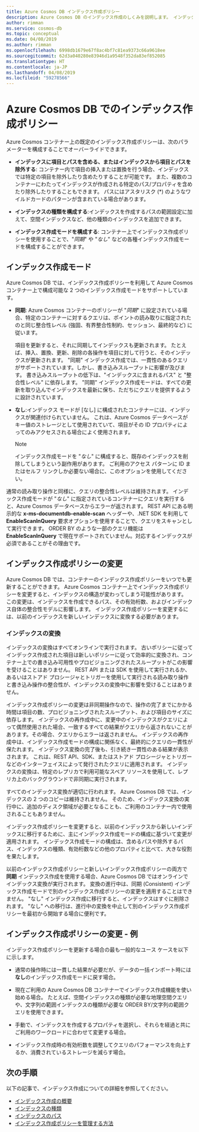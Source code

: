 ```yaml
---
title: Azure Cosmos DB インデックス作成ポリシー
description: Azure Cosmos DB のインデックス作成のしくみを説明します。 インデックス作成の自動化とパフォーマンス向上のために、インデックス作成ポリシーを構成および変更する方法について説明します。
author: rimman
ms.service: cosmos-db
ms.topic: conceptual
ms.date: 04/08/2019
ms.author: rimman
ms.openlocfilehash: 6998db1679e67f8ac4bf7c81ea9373c66a9618ee
ms.sourcegitcommit: 62d3a040280e83946d1a9548f352da83ef852085
ms.translationtype: HT
ms.contentlocale: ja-JP
ms.lasthandoff: 04/08/2019
ms.locfileid: "59278566"
---
```

# <a name="index-policy-in-azure-cosmos-db"></a>Azure Cosmos DB でのインデックス作成ポリシー

Azure Cosmos コンテナー上の既定のインデックス作成ポリシーは、次のパラメーターを構成することでオーバーライドできます。

* **インデックスに項目とパスを含める、またはインデックスから項目とパスを除外する**: コンテナー内で項目の挿入または置換を行う場合、インデックスでは特定の項目を除外したり含めたりすることが可能です。 また、複数のコンテナーにわたってインデックスが作成される特定のパス/プロパティを含めたり除外したりすることもできます。 パスにはアスタリスク (*) のようなワイルドカードのパターンが含まれている場合があります。

* **インデックスの種類を構成する**:インデックスを作成するパスの範囲設定に加えて、空間インデックスなど、他の種類のインデックスを追加できます。

* **インデックス作成モードを構成する**: コンテナー上でインデックス作成ポリシーを使用することで、"*同期*" や "*なし*" などの各種インデックス作成モードを構成することができます。

## <a name="indexing-modes"></a>インデックス作成モード

Azure Cosmos DB では、インデックス作成ポリシーを利用して Azure Cosmos コンテナー上で構成可能な 2 つのインデックス作成モードをサポートしています。

* **同期**: Azure Cosmos コンテナーのポリシーが "*同期*" に設定されている場合、特定のコンテナーに対するクエリは、ポイントの読み取りに指定されたのと同じ整合性レベル (強固、有界整合性制約、セッション、最終的など) に従います。 

  項目を更新すると、それに同期してインデックスも更新されます。 たとえば、挿入、置換、更新、削除の各操作を項目に対して行うと、そのインデックスが更新されます。 "同期" インデックス作成では、一貫性のあるクエリがサポートされています。しかし、書き込みスループットに影響が及びます。 書き込みスループットの低下は、"インデックスに含まれるパス" と "整合性レベル" に依存します。 "同期" インデックス作成モードは、すべての更新を取り込んでインデックスを最新に保ち、ただちにクエリを提供するように設計されています。

* **なし**:インデックス モードが [なし] に構成されたコンテナーには、インデックスが関連付けられていません。 これは、Azure Cosmos データベースがキー値のストレージとして使用されていて、項目がその ID プロパティによってのみアクセスされる場合によく使用されます。

  > [!NOTE]
  > インデックス作成モードを "*なし*" に構成すると、既存のインデックスを削除してしまうという副作用があります。 ご利用のアクセス パターンに ID またはセルフ リンクしか必要ない場合に、このオプションを使用してください。

通常の読み取り操作と同様に、クエリの整合性レベルは維持されます。 インデックス作成モードが "*なし*" に指定されているコンテナーにクエリを実行すると、Azure Cosmos データベースからエラーが返されます。 REST API にある明示的な **x-ms-documentdb-enable-scan** ヘッダーや、.NET SDK を利用して **EnableScanInQuery** 要求オプションを使用することで、クエリをスキャンとして実行できます。 ORDER BY のような一部のクエリ機能は **EnableScanInQuery** で現在サポートされていません。対応するインデックスが必須であることがその理由です。

## <a name="modifying-the-indexing-policy"></a>インデックス作成ポリシーの変更

Azure Cosmos DB では、コンテナーのインデックス作成ポリシーをいつでも更新することができます。 Azure Cosmos コンテナー上でインデックス作成ポリシーを変更すると、インデックスの構造が変わってしまう可能性があります。 この変更は、インデックスを作成できるパス、その有効桁数、およびインデックス自体の整合性モデルに影響します。 インデックス作成ポリシーを変更するには、以前のインデックスを新しいインデックスに変換する必要があります。

### <a name="index-transformations"></a>インデックスの変換

インデックスの変換はすべてオンラインで実行されます。 古いポリシーに従ってインデックス作成された項目は新しいポリシーに従って効率的に変換され、コンテナー上での書き込み可用性やプロビジョニングされたスループットがこの影響を受けることはありません。 REST API または SDK を使用して実行されるか、あるいはストアド プロシージャとトリガーを使用して実行される読み取り操作と書き込み操作の整合性が、インデックスの変換中に影響を受けることはありません。

インデックス作成ポリシーの変更は非同期操作なので、操作の完了までにかかる時間は項目の数、プロビジョニングされたスループット、および項目のサイズに依存します。 インデックスの再作成中に、変更中のインデックスがクエリによって偶然使用された場合、一致するすべての結果がクエリから返されないことがあります。その場合、クエリからエラーは返されません。 インデックスの再作成中は、インデックス作成モードの構成に関係なく、最終的にクエリの一貫性が保たれます。 インデックス変換の完了後も、引き続き一貫性のある結果が表示されます。 これは、REST API、SDK、またはストアド プロシージャとトリガーなどのインターフェイスによって発行されたクエリに適用されます。 インデックスの変換は、特定のレプリカで利用可能なスペア リソースを使用して、レプリカ上のバックグラウンドで非同期に実行されます。

すべてのインデックス変換が適切に行われます。 Azure Cosmos DB では、インデックスの 2 つのコピーは維持されません。 そのため、インデックス変換の実行中に、追加のディスク領域が必要となることも、ご利用のコンテナー内で使用されることもありません。

インデックス作成ポリシーを変更すると、以前のインデックスから新しいインデックスに移行するために、主にインデックス作成モードの構成に基づいて変更が適用されます。 インデックス作成モードの構成は、含めるパスや除外するパス、インデックスの種類、有効桁数などの他のプロパティと比べて、大きな役割を果たします。

以前のインデックス作成ポリシーと新しいインデックス作成ポリシーの両方で **同期** インデックス作成を使用する場合、Azure Cosmos DB ではオンラインでインデックス変換が実行されます。 変換の進行中は、同期 (Consistent) インデックス作成モードで別のインデックス作成ポリシーの変更を適用することはできません。 "なし" インデックス作成に移行すると、インデックスはすぐに削除されます。 "なし" への移行は、進行中の変換を中止して別のインデックス作成ポリシーを最初から開始する場合に便利です。

## <a name="modifying-the-indexing-policy---examples"></a>インデックス作成ポリシーの変更 - 例

インデックス作成ポリシーを更新する場合の最も一般的なユース ケースを以下に示します。

* 通常の操作時には一貫した結果が必要だが、データの一括インポート時には**なし**のインデックス作成モードに戻す場合。

* 現在ご利用の Azure Cosmos DB コンテナーでインデックス作成機能を使い始める場合。 たとえば、空間インデックスの種類が必要な地理空間クエリや、文字列の範囲インデックスの種類が必要な ORDER BY/文字列の範囲クエリを使用できます。

* 手動で、インデックスを作成するプロパティを選択し、それらを経過と共にご利用のワークロードに合わせて変更する場合。

* インデックス作成時の有効桁数を調整してクエリのパフォーマンスを向上するか、消費されているストレージを減らす場合。

## <a name="next-steps"></a>次の手順

以下の記事で、インデックス作成についての詳細を参照してください。

* [インデックス作成の概要](index-overview.md)
* [インデックスの種類](index-types.md)
* [インデックスのパス](index-paths.md)
* [インデックス作成ポリシーを管理する方法](how-to-manage-indexing-policy.md)
